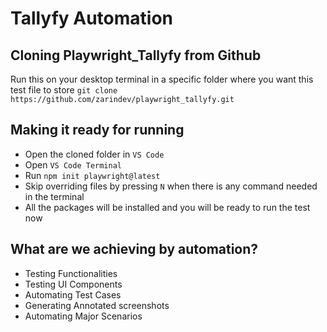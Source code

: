 # Tallyfy Automation

## Cloning Playwright_Tallyfy from Github
Run this on your desktop terminal in a specific folder where you want this test file to store `git clone https://github.com/zarindev/playwright_tallyfy.git`

## Making it ready for running
- Open the cloned folder in `VS Code`
- Open `VS Code Terminal`
- Run `npm init playwright@latest`
- Skip overriding files by pressing `N` when there is any command needed in the terminal
- All the packages will be installed and you will be ready to run the test now


## What are we achieving by automation?
- Testing Functionalities
- Testing UI Components
- Automating Test Cases
- Generating Annotated screenshots
- Automating Major Scenarios


